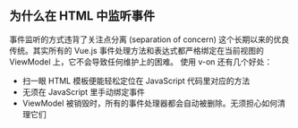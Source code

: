 
## 为什么在 HTML 中监听事件
事件监听的方式违背了关注点分离 (separation of concern) 这个长期以来的优良传统。其实所有的 Vue.js 事件处理方法和表达式都严格绑定在当前视图的 ViewModel 上，它不会导致任何维护上的困难。
使用 v-on 还有几个好处：
* 扫一眼 HTML 模板便能轻松定位在 JavaScript 代码里对应的方法
* 无须在 JavaScript 里手动绑定事件
* ViewModel 被销毁时，所有的事件处理器都会自动被删除。无须担心如何清理它们